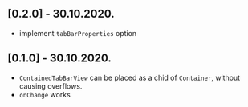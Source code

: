 ## [0.2.0] - 30.10.2020.

- implement `tabBarProperties` option

## [0.1.0] - 30.10.2020.

- `ContainedTabBarView` can be placed as a chid of `Container`, without causing overflows.
- `onChange` works
